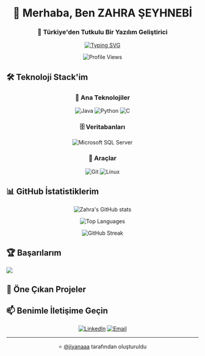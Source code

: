 <h1 align="center">👋 Merhaba, Ben ZAHRA ŞEYHNEBİ</h1>
<h3 align="center">🚀 Türkiye'den Tutkulu Bir Yazılım Geliştirici</h3>

<p align="center">
  <a href="https://git.io/typing-svg">
    <img src="https://readme-typing-svg.demolab.com?font=Fira+Code&weight=600&size=24&duration=4000&pause=1000&color=FF6550&center=true&vCenter=true&width=500&lines=Kod+Benim+İfade+Biçimim;Problem+Çözmek+Benim+İşim;Sürekli+Öğrenmeye+Adanmış" alt="Typing SVG" />
  </a>
</p>

<div align="center">
  
![Profile Views](https://komarev.com/ghpvc/?username=jiyanaaa&label=Profil+Görüntülenme&color=blue&style=for-the-badge)
  
</div>

## 🛠️ Teknoloji Stack'im

<div align="center">

### 🚀 Ana Teknolojiler
![Java](https://img.shields.io/badge/Java-ED8B00?style=for-the-badge&logo=openjdk&logoColor=white)
![Python](https://img.shields.io/badge/Python-3776AB?style=for-the-badge&logo=python&logoColor=white)
![C](https://img.shields.io/badge/C-00599C?style=for-the-badge&logo=c&logoColor=white)

### 🗄️ Veritabanları
![Microsoft SQL Server](https://img.shields.io/badge/Microsoft%20SQL%20Server-CC2927?style=for-the-badge&logo=microsoft%20sql%20server&logoColor=white)

### 🔧 Araçlar
![Git](https://img.shields.io/badge/Git-F05032?style=for-the-badge&logo=git&logoColor=white)
![Linux](https://img.shields.io/badge/Linux-FCC624?style=for-the-badge&logo=linux&logoColor=black)

</div>

## 📊 GitHub İstatistiklerim

<div align="center">

![Zahra's GitHub stats](https://github-readme-stats.vercel.app/api?username=jiyanaaa&show_icons=true&theme=radical&locale=tr&hide_title=true&hide=prs,issues)
  
![Top Languages](https://github-readme-stats.vercel.app/api/top-langs/?username=jiyanaaa&layout=compact&theme=radical&locale=tr&hide_title=true)

![GitHub Streak](https://github-readme-streak-stats.herokuapp.com/?user=jiyanaaa&theme=radical&locale=tr)

</div>

## 🏆 Başarılarım

![](https://github-profile-trophy.vercel.app/?username=jiyanaaa&theme=dracula&no-frame=true&no-bg=true&margin-w=4&column=7)

## 🌟 Öne Çıkan Projeler

<!-- Öne çıkan projelerinizi buraya ekleyebilirsiniz -->
<!--
[![Readme Card](https://github-readme-stats.vercel.app/api/pin/?username=jiyanaaa&repo=repo-name&theme=radical)](https://github.com/jiyanaaa/repo-name)
-->

## 📫 Benimle İletişime Geçin

<div align="center">

[![LinkedIn](https://img.shields.io/badge/LinkedIn-0077B5?style=for-the-badge&logo=linkedin&logoColor=white)](https://www.linkedin.com/in/zahra-%c5%9feyhnebi-aa52442a8/)
[![Email](https://img.shields.io/badge/Email-D14836?style=for-the-badge&logo=gmail&logoColor=white)](mailto:email@example.com)

</div>

---

<div align="center">
  
⭐️ [@jiyanaaa](https://github.com/jiyanaaa) tarafından oluşturuldu

</div>
